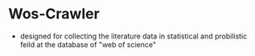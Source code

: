 # Wos-Crawler

+ designed for collecting the literature data in statistical and probilistic feild at the database of "web of science"
